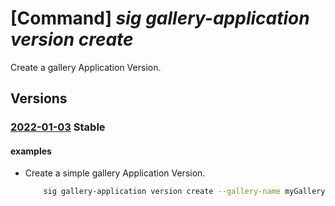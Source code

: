 # [Command] _sig gallery-application version create_

Create a gallery Application Version.

## Versions

### [2022-01-03](/Resources/mgmt-plane/L3N1YnNjcmlwdGlvbnMve30vcmVzb3VyY2Vncm91cHMve30vcHJvdmlkZXJzL21pY3Jvc29mdC5jb21wdXRlL2dhbGxlcmllcy97fS9hcHBsaWNhdGlvbnMve30vdmVyc2lvbnMve30=/2022-01-03.xml) **Stable**

<!-- mgmt-plane /subscriptions/{}/resourcegroups/{}/providers/microsoft.compute/galleries/{}/applications/{}/versions/{} 2022-01-03 -->

#### examples

- Create a simple gallery Application Version.
    ```bash
        sig gallery-application version create --gallery-name myGalleryName --application-name myGalleryApplicationName -n 1.0.0 -g myResourceGroup --package-file-link https://{myStorageAccount}.blob.core.windows.net/{myStorageContainer}/{myStorageBlob}  --install-command installCommand  --remove-command removeCommand
    ```
